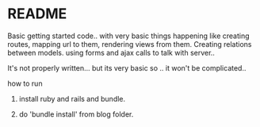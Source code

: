 # README

Basic getting started code.. with very basic things happening like creating routes, mapping url to them, rendering views from them.
Creating relations between models. 
using forms and ajax calls to talk with server..

It's not properly written... but its very basic so .. it won't be complicated..


how to run

1. install ruby and rails and bundle.

2. do 'bundle install' from blog folder.
